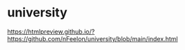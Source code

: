 # university
https://htmlpreview.github.io/?https://github.com/nFeelon/university/blob/main/index.html
